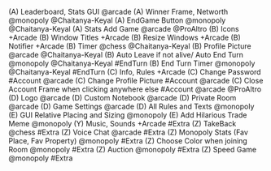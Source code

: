 (A) Leaderboard, Stats GUI @arcade
(A) Winner Frame, Networth @monopoly @Chaitanya-Keyal
(A) EndGame Button @monopoly @Chaitanya-Keyal
(A) Stats Add Game @arcade @ProAltro
(B) Icons +Arcade
(B) Window Titles +Arcade
(B) Resize Windows +Arcade
(B) Notifier +Arcade
(B) Timer @chess @Chaitanya-Keyal
(B) Profile Picture @arcade @Chaitanya-Keyal
(B) Auto Leave if not alive/ Auto End Turn @monopoly @Chaitanya-Keyal #EndTurn
(B) End Turn Timer @monopoly @Chaitanya-Keyal #EndTurn
(C) Info, Rules +Arcade
(C) Change Password #Account @arcade
(C) Change Profile Picture #Account  @arcade
(C) Close Account Frame when clicking anywhere else #Account @arcade @ProAltro
(D) Logo @arcade
(D) Custom Notebook @arcade
(D) Private Room @arcade
(D) Game Settings @arcade
(D) All Rules and Texts @monopoly
(E) GUI Relative Placing and Sizing @monopoly
(E) Add Hilarious Trade Meme @monopoly
(Y) Music, Sounds +Arcade #Extra
(Z) TakeBack @chess #Extra
(Z) Voice Chat @arcade #Extra
(Z) Monopoly Stats (Fav Place, Fav Property) @monopoly #Extra 
(Z) Choose Color when joining Room @monopoly #Extra
(Z) Auction @monopoly #Extra
(Z) Speed Game @monopoly #Extra
